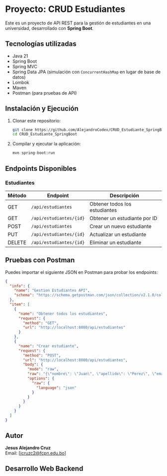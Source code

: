# Proyecto: CRUD Estudiantes

Este es un proyecto de API REST para la gestión de estudiantes en una universidad, desarrollado con **Spring Boot**.

## Tecnologías utilizadas
- Java 21
- Spring Boot
- Spring MVC
- Spring Data JPA (simulación con `ConcurrentHashMap` en lugar de base de datos)
- Lombok
- Maven
- Postman (para pruebas de API)

## Instalación y Ejecución
1. Clonar este repositorio:
   ```bash
   git clone https://github.com/AlejandroCodex/CRUD_Estudiante_SpringBoot.git
   cd CRUD_Estudiante_SpringBoot
   ```
2. Compilar y ejecutar la aplicación:
   ```bash
   mvn spring-boot:run
   ```

## Endpoints Disponibles

### Estudiantes
| Método | Endpoint | Descripción |
|--------|---------|-------------|
| GET | `/api/estudiantes` | Obtener todos los estudiantes |
| GET | `/api/estudiantes/{id}` | Obtener un estudiante por ID |
| POST | `/api/estudiantes` | Crear un nuevo estudiante |
| PUT | `/api/estudiantes/{id}` | Actualizar un estudiante |
| DELETE | `/api/estudiantes/{id}` | Eliminar un estudiante |

## Pruebas con Postman
Puedes importar el siguiente JSON en Postman para probar los endpoints:
```json
{
  "info": {
    "name": "Gestion Estudiantes API",
    "schema": "https://schema.getpostman.com/json/collection/v2.1.0/collection.json"
  },
  "item": [
    {
      "name": "Obtener todos los estudiantes",
      "request": {
        "method": "GET",
        "url": "http://localhost:8080/api/estudiantes"
      }
    },
    {
      "name": "Crear estudiante",
      "request": {
        "method": "POST",
        "url": "http://localhost:8080/api/estudiantes",
        "body": {
          "mode": "raw",
          "raw": "{\"nombre\": \"Juan\", \"apellido\": \"Perez\", \"email\": \"juan.perez@example.com\", \"fechaNacimiento\": \"2000-05-15\", \"numeroInscripcion\": \"5001\"}",
          "options": {
            "raw": {
              "language": "json"
            }
          }
        }
      }
    }
  ]
}
```

## Autor
**Jesus Alejandro Cruz**  
Email: [jcruzc2@fcpn.edu.bo]

## Desarrollo Web Backend